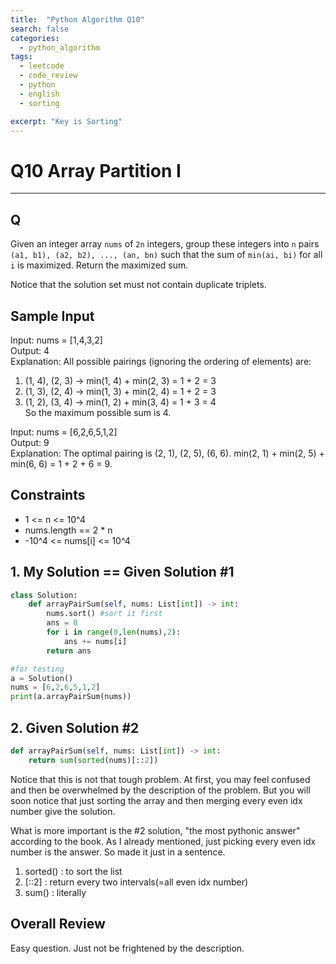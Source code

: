 ```yaml
---
title:  "Python Algorithm Q10"
search: false
categories: 
  - python_algorithm
tags:
  - leetcode
  - code_review
  - python
  - english
  - sorting

excerpt: "Key is Sorting"
---
```


# Q10 Array Partition I
___

## Q
Given an integer array ```nums``` of ```2n``` integers, group these integers into ```n``` pairs ```(a1, b1), (a2, b2), ..., (an, bn)``` such that the sum of ```min(ai, bi)``` for all ```i``` is maximized. Return the maximized sum.
  
Notice that the solution set must not contain duplicate triplets.

## Sample Input

Input: nums = [1,4,3,2]  
Output: 4  
Explanation: All possible pairings (ignoring the ordering of elements) are:  
1. (1, 4), (2, 3) -> min(1, 4) + min(2, 3) = 1 + 2 = 3
2. (1, 3), (2, 4) -> min(1, 3) + min(2, 4) = 1 + 2 = 3
3. (1, 2), (3, 4) -> min(1, 2) + min(3, 4) = 1 + 3 = 4  
So the maximum possible sum is 4.

Input: nums = [6,2,6,5,1,2]  
Output: 9  
Explanation: The optimal pairing is (2, 1), (2, 5), (6, 6). min(2, 1) + min(2, 5) + min(6, 6) = 1 + 2 + 6 = 9.

## Constraints
- 1 <= n <= 10^4
- nums.length == 2 * n
- -10^4 <= nums[i] <= 10^4

## 1. My Solution == Given Solution #1
```py
class Solution:
    def arrayPairSum(self, nums: List[int]) -> int:
        nums.sort() #sort it first
        ans = 0
        for i in range(0,len(nums),2):
            ans += nums[i]
        return ans

#for testing
a = Solution()
nums = [6,2,6,5,1,2]
print(a.arrayPairSum(nums))
```

## 2. Given Solution #2
```py
def arrayPairSum(self, nums: List[int]) -> int:
    return sum(sorted(nums)[::2])
```

Notice that this is not that tough problem. At first, you may feel confused and then be overwhelmed by the description of the problem. But you will soon notice that just sorting the array and then merging every even idx number give the solution.  

What is more important is the #2 solution, "the most pythonic answer" according to the book. As I already mentioned, just picking every even idx number is the answer. So made it just in a sentence.  

1. sorted() : to sort the list
2. [::2] : return every two intervals(=all even idx number)
3. sum() : literally

## Overall Review
Easy question. Just not be frightened by the description.
